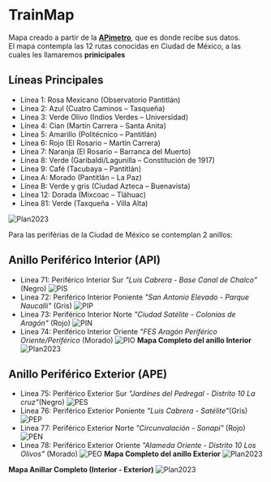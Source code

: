 # TrainMap
Mapa creado a partir de la **[APimetro](https://github.com/galigaribaldi/Apimetro)**, que es donde recibe sus datos.  
El mapa contempla las 12 rutas conocidas en Ciudad de México, a las cuales les llamaremos **prinicipales**
## Líneas Principales
- Línea 1: Rosa Mexicano (Observatorio Pantitlán)
- Línea 2: Azul (Cuatro Caminos – Tasqueña)
- Línea 3: Verde Olivo (Indios Verdes – Universidad)
- Línea 4: Cian (Martín Carrera – Santa Anita)
- Línea 5: Amarillo (Politécnico – Pantitlán)
- Línea 6: Rojo (El Rosario – Martín Carrera)
- Línea 7: Naranja (El Rosario – Barranca del Muerto)
- Línea 8: Verde (Garibaldi/Lagunilla – Constitución de 1917)
- Línea 9: Café (Tacubaya – Pantitlán)
- Línea A: Morado (Pantitlán – La Paz)
- Línea B: Verde y gris (Ciudad Azteca – Buenavista)
- Línea 12: Dorada (Mixcoac – Tláhuac)
- Línea 81: Verde (Taxqueña - Villa Alta)

![Plan2023](assets/Principales.png)

Para las periférias de la Ciudad de México se contemplan 2 anillos:
## Anillo Periférico Interior (API)
- Linea 71: Periférico Interior Sur *"Luis Cabrera - Base Canal de Chalco"* (Negro)
![PIS](assets/ANI/AnillarInteriorSur.png)
- Linea 72: Periférico Interior Poniente *"San Antonio Elevado - Parque Naucalli"* (Gris)
![PIP](assets//ANI/AnillarInteriorPoniente.png)
- Linea 73: Periférico Interior Norte *"Ciudad Satélite - Colonias de Aragón"* (Rojo)
![PIN](assets/ANI/AnillarInteriorNorte.png)
- Linea 74: Periférico Interior Oriente *"FES Aragón Periférico Oriente/Periférico* (Morado)
![PIO](assets/ANI/AnillarInteriorOriente.png)
**Mapa Completo del anillo Interior**
![Plan2023](assets/ANI//AnillarInteriorCompleto.png)

## Anillo Periférico Exterior (APE)
- Linea 75: Periférico Exterior Sur *"Jardínes del Pedregal - Distrito 10 La cruz"*(Negro)
![PES](assets/ANE/AnillarExteriorSur.png)
- Linea 76: Periférico Exterior Poniente *"Luis Cabrera - Satélite"*(Gris)
![PEP](assets/ANE/AnillarExteriorPoniente.png)
- Linea 77: Periférico Exterior Norte *"Circunvalación - Sonapi"* (Rojo)
![PEN](assets/ANE/AnillarExteriorNorte.png)
- Linea 78: Periférico Exterior Oriente *"Alameda Oriente - Distrito 10 Los Olivos"* (Morado)
![PEO](assets/ANE/AnillarExteriorOriente.png)
**Mapa Completo del anillo Exterior**
![Plan2023](assets/ANE/AnillarExteriorCompleto.png)

**Mapa Anillar Completo (Interior - Exterior)**
![Plan2023](assets/ANIANE.png)